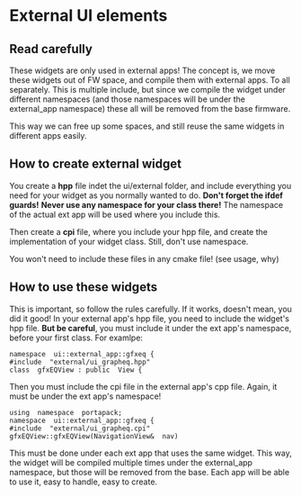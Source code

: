 
# External UI elements

  
## Read carefully
  

These widgets are only used in external apps! 
The concept is, we move these widgets out of FW space, and compile them with external apps. To all separately. This is multiple include, but since we compile the widget under different namespaces (and those namespaces will be under the external_app namespace) these all will be removed from the base firmware.

This way we can free up some spaces, and still reuse the same widgets in different apps easily.

## How to create external widget

You create a **hpp** file indet the ui/external folder, and include everything you need for your widget as you normally wanted to do. 
**Don't forget the ifdef guards!** 
**Never use any namespace for your class there!** The namespace of the actual ext app will be used where you include this.

Then create a **cpi** file, where you include your hpp file, and create the implementation of your widget class. Still, don't use namespace.

You won't need to include these files in any cmake file! (see usage, why)

## How to use these widgets

This is important, so follow the rules carefully. If it works, doesn't mean, you did it good!
In your external app's hpp file, you need to include the widget's hpp file. 
**But be careful**, you must include it under the ext app's namespace, before your first class. For examlpe:

    namespace  ui::external_app::gfxeq {
    #include  "external/ui_grapheq.hpp"
    class  gfxEQView : public  View {
Then you must include the cpi file in the external app's cpp file. Again, it must be under the ext app's namespace!

    using  namespace  portapack;
    namespace  ui::external_app::gfxeq {
    #include  "external/ui_grapheq.cpi"
    gfxEQView::gfxEQView(NavigationView&  nav)

This must be done under each ext app that uses the same widget.
This way, the widget will be compiled multiple times under the external_app namespace, but those will be removed from the base. Each app will be able to use it, easy to handle, easy to create.